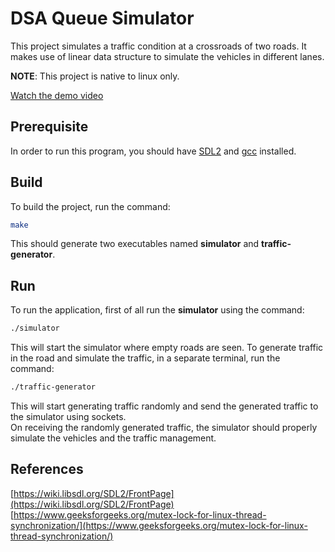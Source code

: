 # DSA Queue Simulator

This project simulates a traffic condition at a crossroads of two roads. It makes use of linear data structure to simulate the vehicles in different lanes.

**NOTE**: This project is native to linux only.

[Watch the demo video](https://github.com/suveshgurung/dsa-queue-simulator/blob/main/demo_video.mp4)

## Prerequisite

In order to run this program, you should have [SDL2] and [gcc] installed.

## Build

To build the project, run the command:
```sh
make
```
This should generate two executables named **simulator** and **traffic-generator**.

## Run

To run the application, first of all run the **simulator** using the command:
```sh
./simulator
```
This will start the simulator where empty roads are seen. To generate traffic in the road and simulate the traffic, in a separate terminal, run the command:
```sh
./traffic-generator
```
This will start generating traffic randomly and send the generated traffic to the simulator using sockets.
\
On receiving the randomly generated traffic, the simulator should properly simulate the vehicles and the traffic management.

## References

[https://wiki.libsdl.org/SDL2/FrontPage](https://wiki.libsdl.org/SDL2/FrontPage)
\
[https://www.geeksforgeeks.org/mutex-lock-for-linux-thread-synchronization/](https://www.geeksforgeeks.org/mutex-lock-for-linux-thread-synchronization/)

[//]: # (This is the referencing of the links.)
[SDL2]: <https://wiki.libsdl.org/SDL2/Installation>
[gcc]: <https://gcc.gnu.org/install/>
